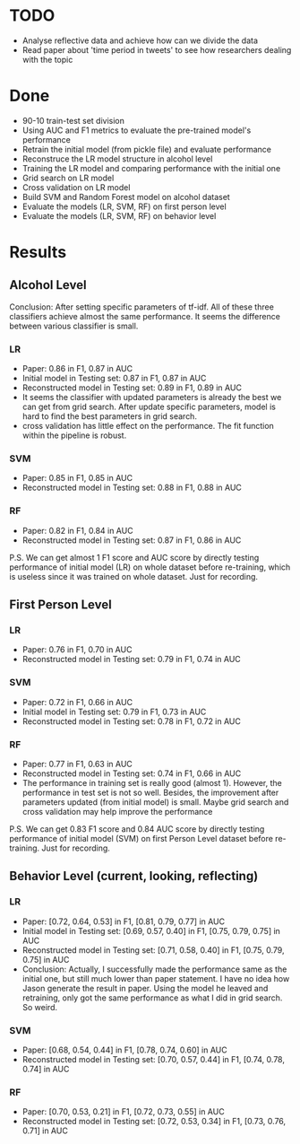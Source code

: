 # TODO
- Analyse reflective data and achieve how can we divide the data
- Read paper about 'time period in tweets' to see how researchers dealing with the topic


# Done
- 90-10 train-test set division
- Using AUC and F1 metrics to evaluate the pre-trained model's performance
- Retrain the initial model (from pickle file) and evaluate performance
- Reconstruce the LR model structure in alcohol level 
- Training the LR model and comparing performance with the initial one
- Grid search on LR model
- Cross validation on LR model
- Build SVM and Random Forest model on alcohol dataset
- Evaluate the models (LR, SVM, RF) on first person level
- Evaluate the models (LR, SVM, RF) on behavior level

# Results
## Alcohol Level
Conclusion: After setting specific parameters of tf-idf. All of these three classifiers achieve almost the same performance. It seems the difference between various classifier is small.
### LR
- Paper: 0.86 in F1, 0.87 in AUC
- Initial model in Testing set:  0.87 in F1, 0.87 in AUC
- Reconstructed model in Testing set:  0.89 in F1, 0.89 in AUC
- It seems the classifier with updated parameters is already the best we can get from grid search. After update specific parameters, model is hard to find the best parameters in grid search.
- cross validation has little effect on the performance. The fit function within the pipeline is robust.
### SVM
- Paper: 0.85 in F1, 0.85 in AUC
- Reconstructed model in Testing set:  0.88 in F1, 0.88 in AUC
### RF
- Paper: 0.82 in F1, 0.84 in AUC
- Reconstructed model in Testing set:  0.87 in F1, 0.86 in AUC

P.S. We can get almost 1 F1 score and AUC score by directly testing performance of initial model (LR) on whole dataset before re-training, which is useless since it was trained on whole dataset. Just for recording.

## First Person Level

### LR
- Paper: 0.76 in F1, 0.70 in AUC
- Reconstructed model in Testing set:  0.79 in F1, 0.74 in AUC

### SVM
- Paper: 0.72 in F1, 0.66 in AUC
- Initial model in Testing set:  0.79 in F1, 0.73 in AUC
- Reconstructed model in Testing set:  0.78 in F1, 0.72 in AUC

### RF
- Paper: 0.77 in F1, 0.63 in AUC
- Reconstructed model in Testing set:  0.74 in F1, 0.66 in AUC
- The performance in training set is really good (almost 1). However, the performance in test set is not so well. Besides, the improvement after parameters updated (from initial model) is small. Maybe grid search and cross validation may help improve the performance

P.S. We can get 0.83 F1 score and 0.84 AUC score by directly testing performance of initial model (SVM) on first Person Level dataset before re-training. Just for recording.

## Behavior Level (current, looking, reflecting)

### LR
- Paper: [0.72, 0.64, 0.53] in F1, [0.81, 0.79, 0.77] in AUC
- Initial model in Testing set:  [0.69, 0.57, 0.40] in F1, [0.75, 0.79, 0.75] in AUC
- Reconstructed model in Testing set: [0.71, 0.58, 0.40] in F1, [0.75, 0.79, 0.75] in AUC
- Conclusion: Actually, I successfully made the performance same as the initial one, but still much lower than paper statement. I have no idea how Jason generate the result in paper. Using the model he leaved and retraining, only got the same performance as what I did in grid search. So weird.

### SVM
- Paper: [0.68, 0.54, 0.44] in F1, [0.78, 0.74, 0.60] in AUC
- Reconstructed model in Testing set: [0.70, 0.57, 0.44] in F1, [0.74, 0.78, 0.74] in AUC

### RF
- Paper: [0.70, 0.53, 0.21] in F1, [0.72, 0.73, 0.55] in AUC
- Reconstructed model in Testing set: [0.72, 0.53, 0.34] in F1, [0.73, 0.76, 0.71] in AUC
